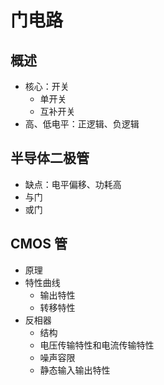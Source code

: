 
# 门电路

## 概述

- 核心：开关
	- 单开关
	- 互补开关
- 高、低电平：正逻辑、负逻辑

## 半导体二极管

- 缺点：电平偏移、功耗高
- 与门
- 或门

## CMOS 管

- 原理
- 特性曲线
	- 输出特性
	- 转移特性
- 反相器
	- 结构
	- 电压传输特性和电流传输特性
	- 噪声容限
	- 静态输入输出特性